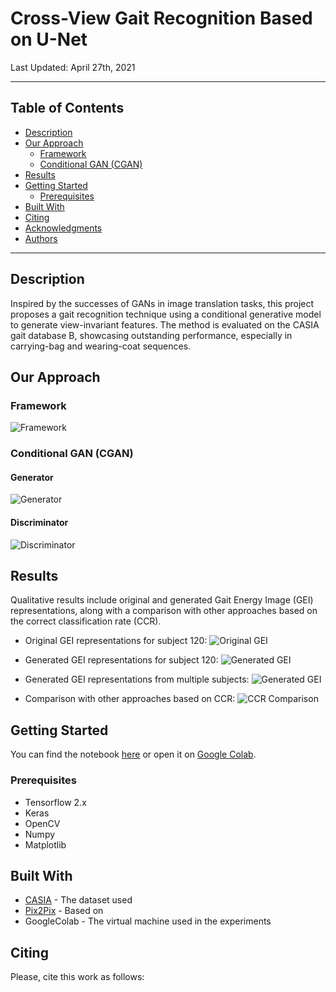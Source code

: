 # Cross-View Gait Recognition Based on U-Net

Last Updated: April 27th, 2021

---

## Table of Contents

- [Description](#description)
- [Our Approach](#our-approach)
  - [Framework](#framework)
  - [Conditional GAN (CGAN)](#conditional-gan-cgan)
- [Results](#results)
- [Getting Started](#getting-started)
  - [Prerequisites](#prerequisites)
- [Built With](#built-with)
- [Citing](#citing)
- [Acknowledgments](#acknowledgments)
- [Authors](#authors)

---

## Description

Inspired by the successes of GANs in image translation tasks, this project proposes a gait recognition technique using a conditional generative model to generate view-invariant features. The method is evaluated on the CASIA gait database B, showcasing outstanding performance, especially in carrying-bag and wearing-coat sequences.

## Our Approach

### Framework

![Framework](.readme/Framework.svg)

### Conditional GAN (CGAN)

#### Generator
![Generator](.readme/U-Gait2.svg)

#### Discriminator
![Discriminator](.readme/Discriminator2.svg)

## Results

Qualitative results include original and generated Gait Energy Image (GEI) representations, along with a comparison with other approaches based on the correct classification rate (CCR).

- Original GEI representations for subject 120:
  ![Original GEI](.readme/Subject120OriginalGEI.png)

- Generated GEI representations for subject 120:
  ![Generated GEI](.readme/Subject120GeneratedGEI.png)

- Generated GEI representations from multiple subjects:
  ![Generated GEI](.readme/Gen_mul.gif)

- Comparison with other approaches based on CCR:
  ![CCR Comparison](.readme/PlotCCR.svg)

## Getting Started

You can find the notebook [here](notebooks/Gait_U_Net2.ipynb) or open it on [Google Colab](https://colab.research.google.com/drive/1GXSScKJ5uOJLZ-9aseO3vXLYen_DLJ9p#forceEdit=true&sandboxMode=true).

### Prerequisites

- Tensorflow 2.x
- Keras
- OpenCV
- Numpy
- Matplotlib

## Built With

- [CASIA](http://www.cbsr.ia.ac.cn/english/Gait%20Databases.asp) - The dataset used
- [Pix2Pix](https://www.tensorflow.org/tutorials/generative/pix2pix) - Based on
- GoogleColab - The virtual machine used in the experiments

## Citing

Please, cite this work as follows:

